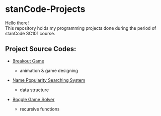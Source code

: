 # stanCode-Projects

Hello there! <br>
This repository holds my programming projects done during the period of stanCode SC101 course.

## Project Source Codes:

* [Breakout Game](https://github.com/tsaokaiting/stanCode-Projects/tree/main/breakout%20game)
  * animation & game designing

* [Name Popularity Searching System](https://github.com/tsaokaiting/stanCode-Projects/tree/main/name_popularity_searching_system)
  * data structure
  
* [Boggle Game Solver](https://github.com/tsaokaiting/stanCode-Projects/tree/main/boggle%20game%20solver)
  * recursive functions
